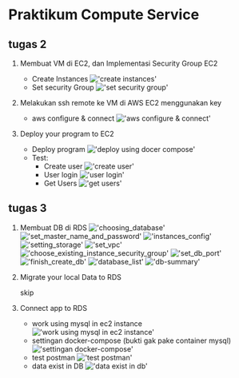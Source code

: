 # Praktikum Compute Service
## tugas 2
1. Membuat VM di EC2, dan Implementasi Security Group EC2
    - Create Instances
    !['create instances'](./screenshots/1-instances-created.png)
    - Set security Group
    !['set security group'](./screenshots/2-instances-set_security_group.png)

2. Melakukan ssh remote ke VM di AWS EC2 menggunakan key
   - aws configure & connect
    !['aws configure & connect'](./screenshots/3-connected-ssh-to-console.png)
3. Deploy your program to EC2
   - Deploy program
    !['deploy using docer compose'](screenshots/4-Docker-container-initiated.png)
   - Test:
     - Create user
        !['create user'](screenshots/5-test-create-user.png)
     - User login
        !['user login'](screenshots/6-user-login.png)
     - Get Users
        !['get users'](screenshots/7-get-users.png)

## tugas 3
1. Membuat DB di RDS
   !['choosing_database'](screenshots/8-db-choosing_database.png)
   !['set_master_name_and_password'](screenshots/9-db-set_master_name_and_password.png)
   !['instances_config'](screenshots/10-db-instances_config.png)
   !['setting_storage'](screenshots/11-db-setting_storage.png)
   !['set_vpc'](screenshots/12-db-set_vpc.png)
   !['choose_existing_instance_security_group'](screenshots/13-db-choose_existing_instance_security_group.png)
   !['set_db_port'](screenshots/14-db-set_db_port.png)
   !['finish_create_db'](screenshots/15-db-finish_create_db.png)
   !['database_list'](screenshots/16-db-database_list.png)
   !['db-summary'](screenshots/17-db-summary.png)

2. Migrate your local Data to RDS
   
   skip

3. Connect app to RDS

    - work using mysql in ec2 instance
    !['work using mysql in ec2 instance'](screenshots/18-work-using-instance-mysql.png)
    - settingan docker-compose (bukti gak pake container mysql)
    !['settingan docker-compose'](screenshots/19-settingan-docker-compose.png)
    - test postman
    !['test postman'](screenshots/20-test-postman.png)
    - data exist in DB
    !['data exist in db'](screenshots/21-data-exist-in-db.png)